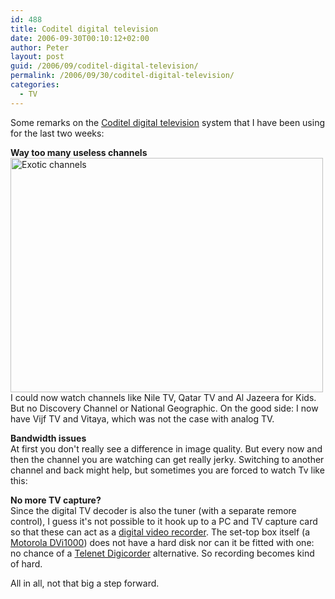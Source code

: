 ```yaml
---
id: 488
title: Coditel digital television
date: 2006-09-30T00:10:12+02:00
author: Peter
layout: post
guid: /2006/09/coditel-digital-television/
permalink: /2006/09/30/coditel-digital-television/
categories:
  - TV
---
```

Some remarks on the [Coditel digital television](http://www.coditel.be/index.php?mpage=tv-offre) system that I have been using for the last two weeks:

**Way too many useless channels**  
[<img  src="http://static.flickr.com/92/255896735_3e99741187.jpg" width="500" height="375" alt="Exotic channels" />](http://www.flickr.com/photos/pforret/255896735/ "Photo Sharing")  
I could now watch channels like Nile TV, Qatar TV and Al Jazeera for Kids. But no Discovery Channel or National Geographic. On the good side: I now have Vijf TV and Vitaya, which was not the case with analog TV.  
<!--more-->

  
**Bandwidth issues**  
At first you don't really see a difference in image quality. But every now and then the channel you are watching can get really jerky. Switching to another channel and back might help, but sometimes you are forced to watch Tv like this:  


**No more TV capture?**  
Since the digital TV decoder is also the tuner (with a separate remore control), I guess it's not possible to it hook up to a PC and TV capture card so that these can act as a [digital video recorder](http://en.wikipedia.org/wiki/Digital_video_recorder). The set-top box itself (a [Motorola DVi1000](http://broadband.motorola.com/catalog/productdetail.asp?ProductID=251)) does not have a hard disk nor can it be fitted with one: no chance of a [Telenet Digicorder](http://televisie.telenet.be/nl/wat_nodig/hardware/hardware.html) alternative. So recording becomes kind of hard.

All in all, not that big a step forward.